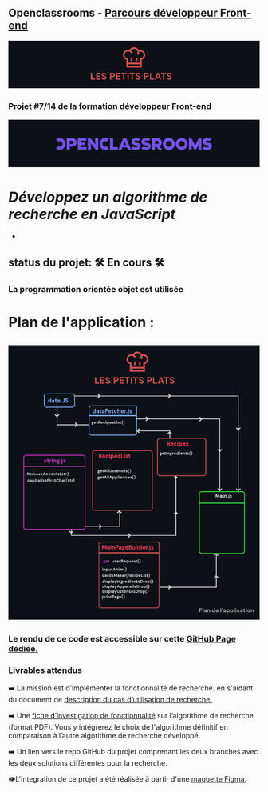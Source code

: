 ## Openclassrooms - [Parcours développeur Front-end](https://openclassrooms.com/fr/paths/314-developpeur-front-end#path-tabs)

![Logo de Fisheye](/SRC/readmeCover.png)

### Projet #7/14 de la formation [développeur Front-end](https://openclassrooms.com/fr/paths/314-developpeur-front-end#path-tabs)

[![logo openclassrooms](/SRC/readmeCover-2.png)](https://openclassrooms.com/fr/paths/314-developpeur-front-end#path-tabs)

# _Développez un algorithme de recherche en JavaScript_

-

## status du projet: 🛠️ En cours 🛠️

### La programmation orientée objet est utilisée

# Plan de l'application :

## ![Plan de Lapplication](/Doc/plan_app.png)

### Le rendu de ce code est accessible sur cette [GitHub Page dédiée.](https://stoyann-open-classrooms.github.io/Stoyann_Velten_p7_19_08_2021/)

### Livrables attendus

➡️ La mission est d’implémenter la fonctionnalité de recherche. en s'aidant du document de [description du cas d’utilisation de recherche.](https://s3-eu-west-1.amazonaws.com/course.oc-static.com/projects/Front-End+V2/P6+Algorithms/Cas+d%E2%80%99utilisation+%2303+Filtrer+les+recettes+dans+l%E2%80%99interface+utilisateur.pdf)

➡️ Une [fiche d’investigation de fonctionnalité](https://s3-eu-west-1.amazonaws.com/course.oc-static.com/projects/Front-End+V2/P6+Algorithms/Cas+d%E2%80%99utilisation+%2303+Filtrer+les+recettes+dans+l%E2%80%99interface+utilisateur.pdf)
sur l’algorithme de recherche (format PDF). Vous y intégrerez le choix de l'algorithme définitif en comparaison à l’autre algorithme de recherche développé.

➡️ Un lien vers le repo GitHub du projet comprenant les deux branches avec les deux solutions différentes pour la recherche.

👁️L'integration de ce projet a été réalisée à partir d'une [maquette Figma.](https://www.figma.com/file/xqeE1ZKlHUWi2Efo8r73NK/UI-Design-Les-Petits-Plats-FR?node-id=0%3A1)
